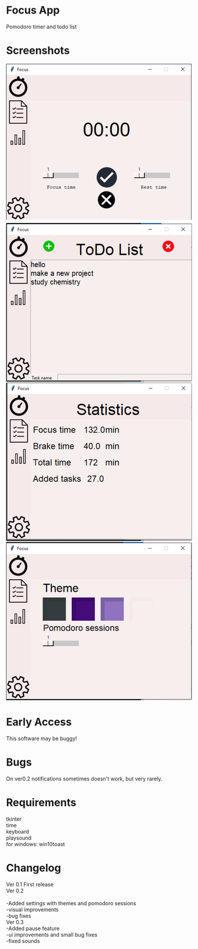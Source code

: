 # Focus App
Pomodoro timer and todo list

# Screenshots
![](s1.png)
<br>
![](s2.png)
<br>
![](s3.png)
<br>
![](s4.png)

# Early Access
This software may be buggy!

# Bugs
On ver0.2 notifications sometimes doesn't work, but very rarely.

# Requirements
tkinter
<br>
time
<br>
keyboard
<br>
playsound
<br>
for windows: win10toast
<br>

# Changelog
Ver 0.1
First release
<br>
Ver 0.2 
<br>
<br>
-Added settings with themes and pomodoro sessions
<br>
-visual improvements
<br>
-bug fixes
<br>
Ver 0.3
<br>
-Added pause feature
<br>
-ui improvements and small bug fixes
<br>
-fixed sounds
